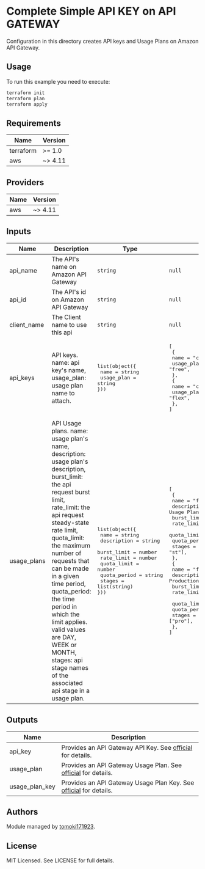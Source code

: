 # Complete Simple API KEY on API GATEWAY

Configuration in this directory creates API keys and Usage Plans on Amazon API Gateway.

## Usage

To run this example you need to execute:

```bash
terraform init
terraform plan
terraform apply
```

## Requirements

| Name      | Version |
| --------- | ------- |
| terraform | >= 1.0  |
| aws       | ~> 4.11 |

## Providers

| Name | Version |
| ---- | ------- |
| aws  | ~> 4.11 |

## Inputs

| Name        | Description                                                                                                                                                                                                                                                                                                                                                                                                                              | Type                                                                                                                                                                                                     | Default                                                                                                                                                                                                                                                                                                                                                                                                                                             | Required |
| ----------- | ---------------------------------------------------------------------------------------------------------------------------------------------------------------------------------------------------------------------------------------------------------------------------------------------------------------------------------------------------------------------------------------------------------------------------------------- | -------------------------------------------------------------------------------------------------------------------------------------------------------------------------------------------------------- | --------------------------------------------------------------------------------------------------------------------------------------------------------------------------------------------------------------------------------------------------------------------------------------------------------------------------------------------------------------------------------------------------------------------------------------------------- | :------: |
| api_name    | The API's name on Amazon API Gateway                                                                                                                                                                                                                                                                                                                                                                                                     | `string` | `null` |   yes    |
| api_id      | The API's id on Amazon API Gateway                                                                                                                                                                                                                                                                                                                                                                                                       | `string` | `null` |   yes    |
| client_name | The Client name to use this api                                                                                                                                                                                                                                                                                                                                                                                                          | `string` | `null` |   no    |
| api_keys    | API keys. name: api key's name, usage_plan: usage plan name to attach.                                                                                                                                                                                                                                                                                                                                                                   | <pre>list(object({<br> name = string<br> usage_plan = string<br>}))</pre>                                                                                                                                | <pre>[<br> {<br> name = "client-a-dev-key", <br> usage_plan = "free", <br> }, <br> {<br> name = "client-a-pro-key", <br> usage_plan = "flex", <br> }, <br>]</pre>                                                                                                                                                                                                                                                                                   |    no    |
| usage_plans | API Usage plans. name: usage plan's name, description: usage plan's description, burst_limit: the api request burst limit, rate_limit: the api request steady-state rate limit, quota_limit: the maximum number of requests that can be made in a given time period, quota_period: the time period in which the limit applies. valid values are DAY, WEEK or MONTH, stages: api stage names of the associated api stage in a usage plan. | <pre>list(object({<br> name = string<br> description = string<br> burst_limit = number<br> rate_limit = number<br> quota_limit = number<br> quota_period = string<br> stages = list(string)<br>}))</pre> | <pre>[<br> {<br> name = "free", <br> description = "API Development Usage Plan.", <br> burst_limit = 100, <br> rate_limit = 200, <br> quota_limit = 5000, <br> quota_period = "DAY", <br> stages = ["dev", "st"], <br> }, <br> {<br> name = "flex", <br> description = "API Production Usage Plan.", <br> burst_limit = 300, <br> rate_limit = 600, <br> quota_limit = 15000, <br> quota_period = "DAY", <br> stages = ["pro"], <br> }, <br>]</pre> |    no    |

## Outputs

| Name           | Description                                                                                                                                                                 |
| -------------- | --------------------------------------------------------------------------------------------------------------------------------------------------------------------------- |
| api_key        | Provides an API Gateway API Key. See [official](https://registry.terraform.io/providers/hashicorp/aws/latest/docs/resources/api_gateway_api_key) for details.               |
| usage_plan     | Provides an API Gateway Usage Plan. See [official](https://registry.terraform.io/providers/hashicorp/aws/latest/docs/resources/api_gateway_usage_plan) for details.         |
| usage_plan_key | Provides an API Gateway Usage Plan Key. See [official](https://registry.terraform.io/providers/hashicorp/aws/latest/docs/resources/api_gateway_usage_plan_key) for details. |

## Authors

Module managed by [tomoki171923](https://github.com/tomoki171923).

## License

MIT Licensed. See LICENSE for full details.
